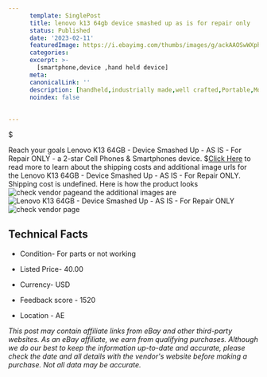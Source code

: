 ```yaml
---
      template: SinglePost
      title: lenovo k13 64gb device smashed up as is for repair only
      status: Published
      date: '2023-02-11'
      featuredImage: https://i.ebayimg.com/thumbs/images/g/ackAAOSwWXphojEB/s-l225.jpg
      categories: 
      excerpt: >-
        [smartphone,device ,hand held device]
      meta:
      canonicalLink: ''
      description: [handheld,industrially made,well crafted,Portable,Mobile,Compact,Convenient,Lightweight,Maneuverable,Man-portable,Miniature,Carriable,Hand-held,Light,Holdable,Transportable,Mobile device,Pocket-sized,On-the-go,Wireless,Cordless,Compact size,Convenient size, smartphone,device ,hand held device]
      noindex: false
      
        
---
```

$

Reach your goals Lenovo K13 64GB - Device Smashed Up - AS IS - For Repair ONLY - a 2-star Cell Phones & Smartphones device.
$[Click Here](https://www.ebay.com/itm/353786524989?hash=item525f51f53d%3Ag%3AackAAOSwWXphojEB&mkevt=1&mkcid=1&mkrid=711-53200-19255-0&campid=%253CePNCampaignId%253E&customid=%253CreferenceId%253E&toolid=10049) to read more to learn about the shipping costs and additional image urls for the Lenovo K13 64GB - Device Smashed Up - AS IS - For Repair ONLY. Shipping cost is undefined. Here is how the product looks ![check vendor page](https://i.ebayimg.com/thumbs/images/g/ackAAOSwWXphojEB/s-l225.jpg)and the additional images are![Lenovo K13 64GB - Device Smashed Up - AS IS - For Repair ONLY](https://i.ebayimg.com/images/g/ackAAOSwWXphojEB/s-l1600.jpg)![check vendor page](https://origin-galleryplus.ebayimg.com/ws/web/353786524989_2_0_1/225x225.jpg,https://origin-galleryplus.ebayimg.com/ws/web/353786524989_3_0_1/225x225.jpg,https://origin-galleryplus.ebayimg.com/ws/web/353786524989_4_0_1/225x225.jpg,https://origin-galleryplus.ebayimg.com/ws/web/353786524989_5_0_1/225x225.jpg,https://origin-galleryplus.ebayimg.com/ws/web/353786524989_6_0_1/225x225.jpg,https://origin-galleryplus.ebayimg.com/ws/web/353786524989_7_0_1/225x225.jpg,https://origin-galleryplus.ebayimg.com/ws/web/353786524989_8_0_1/225x225.jpg)



 ## Technical Facts 



     
      

 - Condition- For parts or not working 


      

 - Listed Price- 40.00 


      

 - Currency- USD 


      

 - Feedback score - 1520 


      

 - Location - AE 


      
      

 *_This post may contain affiliate links from eBay and other third-party websites. As an eBay affiliate, we earn from qualifying purchases. Although we do our best to keep the information up-to-date and accurate, please check the date and all details with the vendor's website before making a purchase. Not all data may be accurate._*






